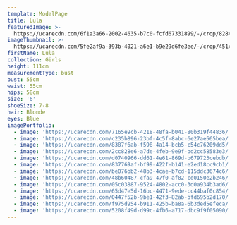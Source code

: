 ```yaml
---
template: ModelPage
title: Lula
featuredImage: >-
  https://ucarecdn.com/6f1a3a66-2002-4635-b7c0-fcfd67331899/-/crop/828x491/0,0/-/preview/
imageThumbnail: >-
  https://ucarecdn.com/5fe2af9a-393b-4021-a6e1-b9e29d6fe3ee/-/crop/451x538/159,0/-/preview/
firstName: Lula
collection: Girls
height: 111cm
measurementType: bust
bust: 55cm
waist: 55cm
hips: 58cm
size: '6'
shoeSize: 7-8
hair: Blonde
eyes: Blue
imagePortfolio:
  - image: 'https://ucarecdn.com/7165e9cb-4218-48fa-b041-80b319f44836/'
  - image: 'https://ucarecdn.com/c235b896-23bf-4c5f-8abc-6e27ae565bea/'
  - image: 'https://ucarecdn.com/8387f6ab-f598-4a14-bcb5-c54c76209dd5/'
  - image: 'https://ucarecdn.com/2cc828e6-a7de-4feb-9e9f-bd2cc58583e3/'
  - image: 'https://ucarecdn.com/d0740966-dd61-4e61-869d-b679723cebdb/'
  - image: 'https://ucarecdn.com/837769af-bf99-422f-b141-e2ed18cc9cb1/'
  - image: 'https://ucarecdn.com/be076bb2-48b3-4cae-b7cd-115ddc3674c6/'
  - image: 'https://ucarecdn.com/48b60487-cfa9-47f0-af82-cd0150e2b246/'
  - image: 'https://ucarecdn.com/05c03887-9524-4802-acc0-3d0a934b3ad6/'
  - image: 'https://ucarecdn.com/65d47e5d-16bc-4471-9ede-cc44baf0c854/'
  - image: 'https://ucarecdn.com/0447f52b-9be1-42f3-82ab-bfd695b2d170/'
  - image: 'https://ucarecdn.com/f975d954-b911-425b-ba8a-6b3ded5efeca/'
  - image: 'https://ucarecdn.com/5208f49d-d99c-4fb6-a717-dbc9f9f05090/'
---
```


